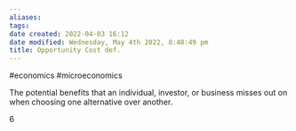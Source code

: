 ```yaml
---
aliases: 
tags: 
date created: 2022-04-03 16:12
date modified: Wednesday, May 4th 2022, 8:48:49 pm
title: Opportunity Cost def.
---
```


#economics #microeconomics

The potential benefits that an individual, investor, or business misses out on when choosing one alternative over another.

6
